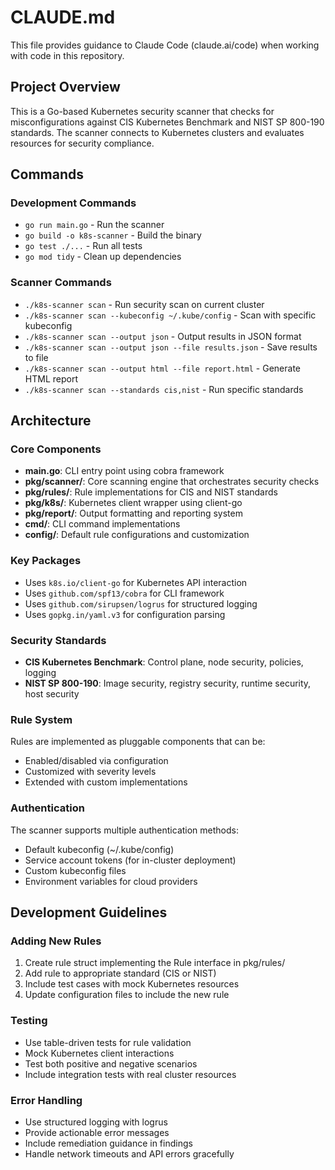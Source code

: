 # CLAUDE.md

This file provides guidance to Claude Code (claude.ai/code) when working with code in this repository.

## Project Overview

This is a Go-based Kubernetes security scanner that checks for misconfigurations against CIS Kubernetes Benchmark and NIST SP 800-190 standards. The scanner connects to Kubernetes clusters and evaluates resources for security compliance.

## Commands

### Development Commands
- `go run main.go` - Run the scanner
- `go build -o k8s-scanner` - Build the binary
- `go test ./...` - Run all tests
- `go mod tidy` - Clean up dependencies

### Scanner Commands
- `./k8s-scanner scan` - Run security scan on current cluster
- `./k8s-scanner scan --kubeconfig ~/.kube/config` - Scan with specific kubeconfig
- `./k8s-scanner scan --output json` - Output results in JSON format
- `./k8s-scanner scan --output json --file results.json` - Save results to file
- `./k8s-scanner scan --output html --file report.html` - Generate HTML report
- `./k8s-scanner scan --standards cis,nist` - Run specific standards

## Architecture

### Core Components
- **main.go**: CLI entry point using cobra framework
- **pkg/scanner/**: Core scanning engine that orchestrates security checks
- **pkg/rules/**: Rule implementations for CIS and NIST standards
- **pkg/k8s/**: Kubernetes client wrapper using client-go
- **pkg/report/**: Output formatting and reporting system
- **cmd/**: CLI command implementations
- **config/**: Default rule configurations and customization

### Key Packages
- Uses `k8s.io/client-go` for Kubernetes API interaction
- Uses `github.com/spf13/cobra` for CLI framework
- Uses `github.com/sirupsen/logrus` for structured logging
- Uses `gopkg.in/yaml.v3` for configuration parsing

### Security Standards
- **CIS Kubernetes Benchmark**: Control plane, node security, policies, logging
- **NIST SP 800-190**: Image security, registry security, runtime security, host security

### Rule System
Rules are implemented as pluggable components that can be:
- Enabled/disabled via configuration
- Customized with severity levels
- Extended with custom implementations

### Authentication
The scanner supports multiple authentication methods:
- Default kubeconfig (~/.kube/config)
- Service account tokens (for in-cluster deployment)
- Custom kubeconfig files
- Environment variables for cloud providers

## Development Guidelines

### Adding New Rules
1. Create rule struct implementing the Rule interface in pkg/rules/
2. Add rule to appropriate standard (CIS or NIST)
3. Include test cases with mock Kubernetes resources
4. Update configuration files to include the new rule

### Testing
- Use table-driven tests for rule validation
- Mock Kubernetes client interactions
- Test both positive and negative scenarios
- Include integration tests with real cluster resources

### Error Handling
- Use structured logging with logrus
- Provide actionable error messages
- Include remediation guidance in findings
- Handle network timeouts and API errors gracefully